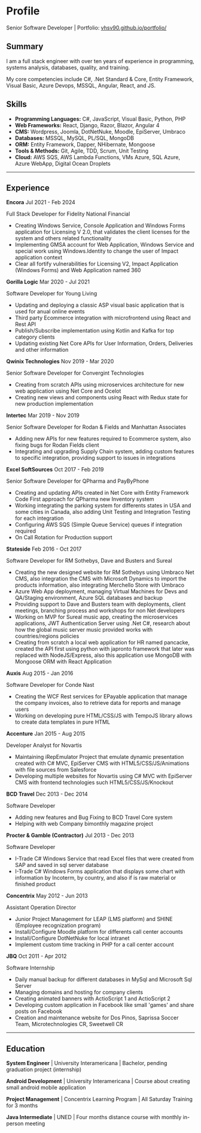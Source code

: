 # Profile
Senior Software Developer | Portfolio: [vhsv90.github.io/portfolio/](https://vhsv90.github.io/portfolio/)

## Summary
I am a full stack engineer with over ten years of experience in programming, systems analysis, databases, quality, and training.

My core competencies include C#, .Net Standard & Core, Entity Framework, Visual Basic, Azure Devops, MSSQL, Angular, React, and JS.

## Skills
- **Programming Languages:** C#, JavaScript, Visual Basic, Python, PHP
- **Web Frameworks:** React, Django, Razor, Blazor, Angular 4
- **CMS:** Wordpress, Joomla, DotNetNuke, Moodle, EpiServer, Umbraco
- **Databases:** MSSQL, MySQL, PL/SQL, MongoDB
- **ORM:** Entity Framework, Dapper, NHibernate, Mongoose
- **Tools & Methods:** Git, Agile, TDD, Scrum, Unit Testing
- **Cloud:** AWS SQS, AWS Lambda Functions, VMs Azure, SQL Azure, Azure WebApp, Digital Ocean Droplets

___

## Experience
**Encora** Jul 2021 - Feb 2024

Full Stack Developer for Fidelity National Financial
- Creating Windows Service, Console Application and Windows Forms application for Licensing V 2.0, that validates the client licenses for the system and others related functionality  
- Implementing GMSA account for Web Application, Windows Service and special work using Windows.Identity to change the user of Impact application context
- Clear all fortify vulnerabilities for Licensing V2, Impact Application (Windows Forms) and Web Application named 360  

**Gorilla Logic** Mar 2020 - Jul 2021

Software Developer for Young Living
- Updating and deploying a classic ASP visual basic application that is used for anual online events 
- Third party Ecommerce integration with microfrontend using React and Rest API
- Publish/Subscribe implementation using Kotlin and Kafka for top category clients
- Updating existing Net Core APIs for User Information, Orders, Deliveries and other information

**Qwinix Technologies** Nov 2019 - Mar 2020

Senior Software Developer for Convergint Technologies
- Creating from scratch APIs using microservices architecture for new web application using Net Core and Ocelot
- Creating new views and components using React with Redux state for new production implementation

**Intertec** Mar 2019 - Nov 2019

Senior Software Developer for Rodan & Fields and Manhattan Associates
- Adding new APIs for new features required to Ecommerce system, also fixing bugs for Rodan Fields client
- Integrating and upgrading Supply Chain system, adding custom features to specific integration, providing support to issues in integrations

**Excel SoftSources** Oct 2017 - Feb 2019

Senior Software Developer for QPharma and PayByPhone
- Creating and updating APIs created in Net Core with Entity Framework Code First approach for QPharma new Inventory system 
- Working integrating the parking system for differents states in USA and some cities in Canada, also adding Unit Testing and Integration Testing for each integration
- Configuring AWS SQS (Simple Queue Service) queues if integration required
- On Call Rotation for Production support

**Stateside** Feb 2016 - Oct 2017

Software Developer for RM Sothebys, Dave and Busters and Sureal
- Creating the new designed website for RM Sothebys using Umbraco Net CMS, also integration the CMS with Microsoft Dynamics to import the products information, also integrating Merchello Store with Umbraco
- Azure Web App deployment, managing Virtual Machines for Devs and QA/Staging environment, Azure SQL databases and backup
- Providing support to Dave and Busters team with deployments, client meetings, branching process and workshops for non Net developers
- Working on MVP for Sureal music app, creating the microservices applications, JWT Authentication Server using .Net C#, research about how the global music server music provided works with countries/regions policies
- Creating from scratch a local web application for HR named pancacke, created the API first using python with japronto framework that later was replaced with NodeJS/Express, also this application use MongoDB with Mongoose ORM with React Application

**Auxis** Aug 2015 - Jan 2016

Software Developer for Conde Nast
- Creating the WCF Rest services for EPayable application that manage the company invoices, also to retrieve data for reports and manage users
- Working on developing pure HTML/CSS/JS with TempoJS library allows to create data templates in pure HTML

**Accenture** Jan 2015 - Aug 2015

Developer Analyst for Novartis
- Maintaining iRepEmulator Project that emulate dynamic presentation created with C# MVC, EpiServer CMS with HTML5/CSS/JS/Animations with file sources from Salesforce
- Developing multiple websites for Novartis using C# MVC with EpiServer CMS with frontend technologies such HTML5/CSS/JS/Knockout

**BCD Travel** Dec 2013 - Dec 2014

Software Developer
- Adding new features and Bug Fixing to BCD Travel Core system
- Helping with web Company bimonthly magazine project

**Procter & Gamble (Contractor)** Jul 2013 - Dec 2013

Software Developer
- I-Trade C# Windows Service that read Excel files that were created from SAP and saved in sql server database
- I-Trade C# Windows Forms application that displays some chart with information by Incoterm, by country, and also if is raw material or finished product

**Concentrix** May 2012 - Jun 2013

Assistant Operation Director
- Junior Project Management for LEAP (LMS platform) and SHINE (Employee recognization program)
- Install/Configure Moodle platform for differents call center accounts
- Install/Configure DotNetNuke for local intranet
- Implement custom time tracking in PHP for a call center account

**JBQ** Oct 2011 - Apr 2012

Software Internship 
- Daily manual backup for different databases in MySql and Microsoft Sql Server
- Managing domains and hosting for company clients
- Creating animated banners with ActioScript 1 and ActioScript 2
- Developing custom application in Facebook like small 'games' and share posts on Facebook
- Creation and maintenance website for Dos Pinos, Saprissa Soccer Team, Microtechnologies CR, Sweetwell CR



___

## Education

**System Engineer**       | University Interamericana   | Bachelor, pending graduation project (internship)

**Android Development**   | University Interamericana   | Course about creating small android mobile application

**Project Management**    | Concentrix Learning Program | All Saturday Training for 3 months

**Java Intermediate**     | UNED                        | Four months distance course with monthly in-person meeting 
